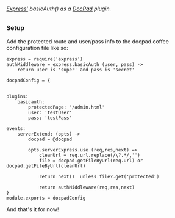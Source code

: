 ###### [Express'](http://expressjs.com/ "Express") basicAuth() as a [DocPad](http://docpad.org/ "DocPad") plugin.

### Setup

Add the protected route and user/pass info to the docpad.coffee configuration file like so:

```
express = require('express') 
authMiddleware = express.basicAuth (user, pass) -> 
    return user is 'super' and pass is 'secret'

docpadConfig = {


plugins:
    basicauth:
        protectedPage: '/admin.html'
        user: 'testUser'
        pass: 'testPass'

events:
    serverExtend: (opts) ->
        docpad = @docpad

        opts.serverExpress.use (req,res,next) =>
            cleanUrl = req.url.replace(/\?.*/,'')
            file = docpad.getFileByUrl(req.url) or docpad.getFileByUrl(cleanUrl)

            return next()  unless file?.get('protected')

            return authMiddleware(req,res,next)
}
module.exports = docpadConfig
```

And that's it for now! 
 
